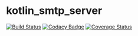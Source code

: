 # kotlin_smtp_server

[![Build Status](https://travis-ci.org/Peyphour/kotlin_smtp_server.svg?branch=master)](https://travis-ci.org/Peyphour/kotlin_smtp_server)  [![Codacy Badge](https://api.codacy.com/project/badge/Grade/1b9fe75f951d44b68b6e0f5d9353fba7)](https://www.codacy.com/app/Peyphour/kotlin_smtp_server?utm_source=github.com&utm_medium=referral&utm_content=Peyphour/kotlin_smtp_server&utm_campaign=badger)  [![Coverage Status](https://coveralls.io/repos/github/Peyphour/kotlin_smtp_server/badge.svg?branch=master)](https://coveralls.io/github/Peyphour/kotlin_smtp_server?branch=master)
